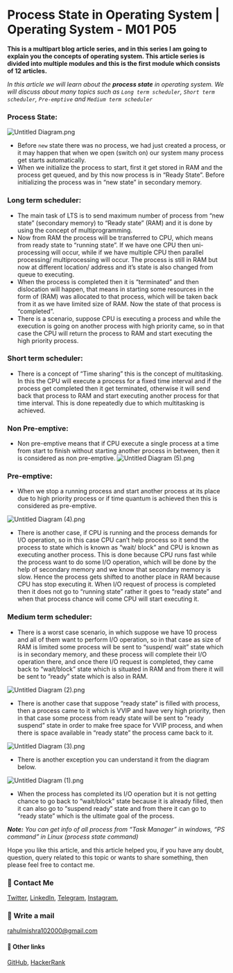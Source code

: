 # Process State in Operating System | Operating System - M01 P05

**This is a multipart blog article series, and in this series I am going to explain you the concepts of operating system. This article series is divided into multiple modules and this is the first module which consists of 12 articles.**

_In this article we will learn about the **process state** in operating system. We will discuss about many topics such as `Long term scheduler`, `Short term scheduler`, `Pre-emptive` and `Medium term scheduler`_

### Process State:

![Untitled Diagram.png](https://cdn.hashnode.com/res/hashnode/image/upload/v1605102081698/QF5BcSUyo.png)
- Before `new` state there was no process, we had just created a process, or it may happen that when we open (switch on) our system many process get starts automatically.
- When we initialize the process to start, first it get stored in RAM and the process get queued, and by this now process is in “Ready State”. Before initializing the process was in “new state” in secondary memory. 

### Long term scheduler:
- The main task of LTS is to send maximum number of process from “new state” (secondary memory) to “Ready state” (RAM) and it is done by using the concept of multiprogramming.
- Now from RAM the process will be transferred to CPU, which means from ready state to “running state”. If we have one CPU then uni-processing will occur, while if we have multiple CPU then parallel processing/ multiprocessing will occur. The process is still in RAM but now at different location/ address and it’s state is also changed from queue to executing.
- When the process is completed then it is “terminated” and then dislocation will happen, that means in starting some resources in the form of (RAM) was allocated to that process, which will be taken back from it as we have limited size of RAM. Now the state of that process is “completed”.
- There is a scenario, suppose CPU is executing a process and while the execution is going on another process with high priority came, so in that case the CPU will return the process to RAM and start executing the high priority process.

### Short term scheduler:
- There is a concept of “Time sharing” this is the concept of multitasking. In this the CPU will execute a process for a fixed time interval and if the process get completed then it get terminated, otherwise it will send back that process to RAM and start executing another process for that time interval. This is done repeatedly due to which multitasking is achieved.

### Non Pre-emptive:
- Non pre-emptive means that if CPU execute a single process at a time from start to finish without starting another process in between, then it is considered as non pre-emptive.
![Untitled Diagram (5).png](https://cdn.hashnode.com/res/hashnode/image/upload/v1605102107844/TC2H1ubUQ.png)

### Pre-emptive:
- When we stop a running process and start another process at its place due to high priority process or if time quantum is achieved then this is considered as pre-emptive.

![Untitled Diagram (4).png](https://cdn.hashnode.com/res/hashnode/image/upload/v1605102167910/QsBL3sN20.png)
- There is another case, if CPU is running and the process demands for I/O operation, so in this case CPU can’t help process so it send the process to state which is known as “wait/ block” and CPU is known as executing another process. This is done because CPU runs fast while the process want to do some I/O operation, which will be done by the help of secondary memory and we know that secondary memory is slow. Hence the process gets shifted to another place in RAM because CPU has stop executing it. When I/O request of process is completed then it does not go to “running state” rather it goes to “ready state” and when that process chance will come CPU will start executing it.

### Medium term scheduler:
- There is a worst case scenario, in which suppose we have 10 process and all of them want to perform I/O operation, so in that case as size of RAM is limited some process will be sent to “suspend/ wait” state which is in secondary memory, and these process will complete their I/O operation there, and once there I/O request is completed, they came back to “wait/block” state which is situated in RAM and from there it will be sent to “ready” state which is also in RAM.

![Untitled Diagram (2).png](https://cdn.hashnode.com/res/hashnode/image/upload/v1605102190056/n8b5FEzKW.png)
- There is another case that suppose “ready state” is filled with process, then a process came to it which is VVIP and have very high priority, then in that case some process from ready state will be sent to “ready suspend” state in order to make free space for VVIP process, and when there is space available in “ready state” the process came back to it.

![Untitled Diagram (3).png](https://cdn.hashnode.com/res/hashnode/image/upload/v1605102206933/PAvuHMDDd.png)
- There is another exception you can understand it from the diagram below.

![Untitled Diagram (1).png](https://cdn.hashnode.com/res/hashnode/image/upload/v1605102221467/1tU-frFMx.png)
- When the process has completed its I/O operation but it is not getting chance to go back to “wait/block” state because it is already filled, then it can also go to “suspend ready” state and from there it can go to “ready state” which is the ultimate goal of the process.

***Note:*** _You can get info of all process from “Task Manager” in windows, “PS command” in Linux (process state command)_

Hope you like this article, and this article helped you, if you have any doubt, question, query related to this topic or wants to share something, then please feel free to contact me.

### 📱 Contact Me

[Twitter](https://twitter.com/r_mishra10),
[LinkedIn](https://www.linkedin.com/in/rahul-mishra-66210b185),
[Telegram](https://t.me/rahul_mishra10),
[Instagram](https://www.instagram.com/rahul_mishra10/?hl=en),

### 📧 Write a mail
<rahulmishra102000@gmail.com>

#### 🚀 Other links

[GitHub](https://github.com/rahulMishra05),
[HackerRank](https://www.hackerrank.com/rahulmishra10201)

